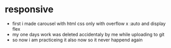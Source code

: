 # responsive
- first i made carousel with html css only with overflow x :auto and display flex 
- my one days work was deleted accidentaly by me while uploading to git 
- so now i am practiceing it also now so it never happend again

